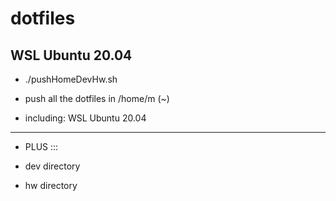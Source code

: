 # dotfiles
## WSL Ubuntu 20.04

* ./pushHomeDevHw.sh

* push all the dotfiles in /home/m   (~)

* including: WSL Ubuntu 20.04
-----

+ PLUS :::

* dev directory

* hw directory


